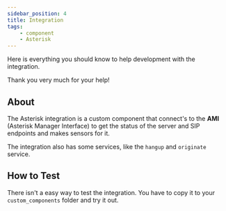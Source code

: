 ```yaml
---
sidebar_position: 4
title: Integration
tags:
    - component
    - Asterisk
---
```


Here is everything you should know to help development with the integration.

Thank you very much for your help!

## About

The Asterisk integration is a custom component that connect's to the **AMI** (Asterisk Manager Interface) to get the status of the server and SIP endpoints and makes sensors for it.

The integration also has some services, like the `hangup` and `originate` service.

## How to Test

There isn't a easy way to test the integration. You have to copy it to your `custom_components` folder and try it out.